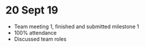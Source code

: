 # 20 Sept 19
- Team meeting 1, finished and submitted milestone 1
- 100% attendance
- Discussed team roles
